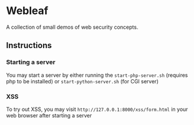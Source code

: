 # Webleaf

A collection of small demos of web security concepts. 

## Instructions

### Starting a server

You may start a server by either running the ```start-php-server.sh``` (requires php to be installed) or ```start-python-server.sh``` (for CGI server)

### XSS

To try out XSS, you may visit ```http://127.0.0.1:8000/xss/form.html``` in your web browser after starting a server